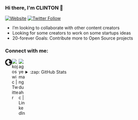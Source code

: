 ### Hi there, I'm CLINTON 👋

[![Website](https://img.shields.io/website?label=codewithkojo.com&style=for-the-badge&url=https%3A%2F%2Fcodewithkojo.com)](https://codewithkojo.com)
[![Twitter Follow](https://img.shields.io/twitter/follow/kojoswic?color=1DA1F2&logo=twitter&style=for-the-badge)](https://twitter.com/intent/follow?original_referer=https%3A%2F%2Fgithub.com%kojoswic&screen_name=kojoswic)

- I’m looking to collaborate with other content creators
- Looking for some creators to work on some startups ideas
- 20-forever Goals: Contribute more to Open Source projects

### Connect with me:

[<img align="left" alt="codewithkojo.com" width="22px" src="https://raw.githubusercontent.com/iconic/open-iconic/master/svg/globe.svg" />][website]
[<img align="left" alt="kojoswic | Twitter" width="22px" src="https://cdn.jsdelivr.net/npm/simple-icons@v3/icons/twitter.svg" />][twitter]
[<img align="left" alt="agyemangduahc | LinkedIn" width="22px" src="https://cdn.jsdelivr.net/npm/simple-icons@v3/icons/linkedin.svg" />][linkedin]

<br />
<br />

 <details>   
 <summary>:zap: GitHub Stats</summary>    
 
 <img align="left" alt="codekojo's GitHub Stats" src="https://github-readme-stats-two-pi-63.vercel.app/api?username=codekojo&show_icons=true&hide_border=true" />

</details>

[website]: https://codewithkojo.com
[twitter]: https://twitter.com/kojoswic
[linkedin]: https://www.linkedin.com/in/agyemangduahc/
